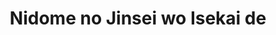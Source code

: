 --- 
title: "Nidome no Jinsei wo Isekai de"
publishdate: "2019-1-6T16:48:46+02:00"
src: "https://365manga.net/manga/nidome-no-jinsei-wo-isekai-de"
image: "https://data.365manga.net/images/thumbnails/32595-nidome-no-jinsei-wo-isekai-de.jpg"
description: " 'Kunugi Renya-san, you have passed away!' After passing away at the age of 94, Kunugi Renya is asked by a girl who seems like god to live a second life in another world. How can he enjoy his new life when the mission he's given is lame---!?"
---